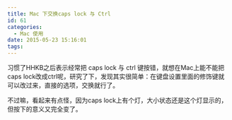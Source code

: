 ```yaml
---
title: Mac 下交换caps lock 与 Ctrl
id: 61
categories:
  - Mac 使用
date: 2015-05-23 15:16:01
tags:
---
```


习惯了HHKB之后表示经常把 caps lock 与 ctrl 键按错，就想在Mac上能不能把caps lock改成ctrl呢，研究了下，发现其实很简单：在键盘设置里面的修饰键就可以改过来，直接的选项，交换就行了。

不过嘛，看起来有点怪，因为caps lock上有个灯，大小状态还是这个灯显示的，但按下的意义又完全变了。